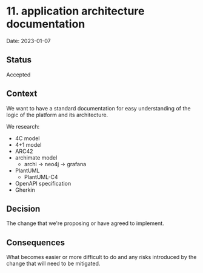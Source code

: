 # 11. application architecture documentation

Date: 2023-01-07

## Status

Accepted

## Context

We want to have a standard documentation for easy understanding of 
the logic of the platform and its architecture.

We research:
- 4C model
- 4+1 model
- ARC42
- archimate model
  - archi -> neo4j -> grafana
- PlantUML
  - PlantUML-C4
- OpenAPI specification
- Gherkin

## Decision

The change that we're proposing or have agreed to implement.

## Consequences

What becomes easier or more difficult to do and any risks introduced by the change that will need to be mitigated.
